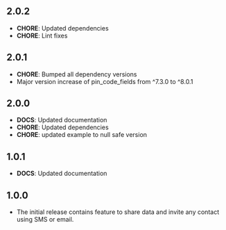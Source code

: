 ## 2.0.2

- **CHORE**: Updated dependencies
- **CHORE**: Lint fixes

## 2.0.1

- **CHORE**: Bumped all dependency versions
- Major version increase of pin_code_fields from ^7.3.0 to ^8.0.1

## 2.0.0

- **DOCS**: Updated documentation
- **CHORE**: Updated dependencies
- **CHORE**: updated example to null safe version

## 1.0.1

- **DOCS**: Updated documentation

## 1.0.0

- The initial release contains feature to share data and invite any contact using SMS or email.
